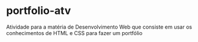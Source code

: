 # portfolio-atv
Atividade para a matéria de Desenvolvimento Web que consiste em usar os conhecimentos de HTML e CSS para fazer um portfólio
